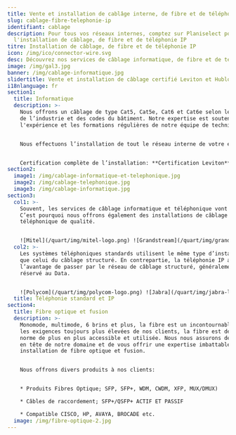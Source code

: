 ```yaml
---
title: Vente et installation de cablâge interne, de fibre et de téléphonie IP à Laval
slug: cablage-fibre-telephonie-ip
identifiant: cablage
description: Pour tous vos réseaux internes, comptez sur Planiselect pour
  l'installation de câblage, de fibre et de téléphonie IP
titre: Installation de câblage, de fibre et de téléphonie IP
icon: /img/ico/connector-wire.svg
desc: Découvrez nos services de câblage informatique, de fibre et de téléphonie IP.
image: /img/gal3.jpg
banner: /img/cablage-informatique.jpg
slidertitle: Vente et installation de câblage certifié Leviton et Hublon
i18nlanguage: fr
section1:
  title: Informatique
  description: >-
    Nous offrons un câblage de type Cat5, Cat5e, Cat6 et Cat6e selon les normes
    de l’industrie et des codes du bâtiment. Notre expertise est soutenue par
    l'expérience et les formations régulières de notre équipe de techniciens.


    Nous effectuons l’installation de tout le réseau interne de votre entreprise, et sommes des spécialistes de tout ce qui a trait aux réseaux filaires et sans-fil. L’objectif est de tout connecter ensemble, et de permettre une communication entre les ordinateurs et l’extérieur. 


    Certification complète de l’installation: **Certification Leviton**, **Hubbell**
section2:
  image1: /img/cablage-informatique-et-telephonique.jpg
  image2: /img/cablage-telephonique.jpg
  image3: /img/cablage-informatique.jpg
section3:
  col1: >-
    Souvent, les services de câblage informatique et téléphonique vont de paire.
    C’est pourquoi nous offrons également des installations de câblage
    téléphonique de qualité.


    ![Mitel](/quart/img/mitel-logo.png) ![Grandstream](/quart/img/grandstream-logo.png) ![Digium](/quart/img/digium-logo.png) ![Snom](/quart/img/snom-logo.png) ![Yealink](/quart/img/yealink-logo.png) ![Algo](/quart/img/algo-logo.png)
  col2: >-
    Les systèmes téléphoniques standards utilisent le même type d’installation
    que celui du câblage structuré. En contrepartie, la téléphonie IP a
    l’avantage de passer par le réseau de câblage structuré, généralement
    réservé au Data.


    ![Polycom](/quart/img/polycom-logo.png) ![Jabra](/quart/img/jabra-logo.jpg) ![Plantronics](/quart/img/plantronics-logo.png) ![Audiocodes](/quart/img/audiocodes-logo.png) ![Asterisk](/quart/img/asterisk-logo.png)
  title: Téléphonie standard et IP
section4:
  title: Fibre optique et fusion
  description: >-
    Monomode, multimode, 6 brins et plus, la fibre est un incontournable. Avec
    les exigences toujours plus élevées de nos clients, la fibre est devenue une
    norme de plus en plus accessible et utilisée. Nous nous assurons de rester
    en tête de notre domaine et de vous offrir une expertise imbattable en
    installation de fibre optique et fusion.


    Nous offrons divers produits à nos clients:


    * Produits Fibres Optique; SFP, SFP+, WDM, CWDM, XFP, MUX/DMUX)

    * Câbles de raccordement; SFP+/QSFP+ ACTIF ET PASSIF

    * Compatible CISCO, HP, AVAYA, BROCADE etc.
  image: /img/fibre-optique-2.jpg
---
```

